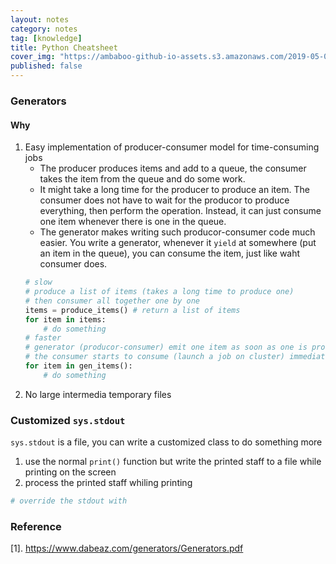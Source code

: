 ```yaml
---
layout: notes
category: notes
tag: [knowledge]
title: Python Cheatsheet
cover_img: "https://ambaboo-github-io-assets.s3.amazonaws.com/2019-05-09-shell-command-cover.png"
published: false
---
```


### Generators

#### Why

1. Easy implementation of producer-consumer model for time-consuming jobs
    - The producer produces items and add to a queue, the consumer takes the item from the queue and do some work.
    - It might take a long time for the producer to produce an item. The consumer does not have to wait for the producor to produce everything, then perform the operation. Instead, it can just consume one item whenever there is one in the queue.
    - The generator makes writing such producor-consumer code much easier. You write a generator, whenever it `yield` at somewhere (put an item in the queue), you can consume the item, just like waht consumer does.
    ```python
    # slow
    # produce a list of items (takes a long time to produce one)
    # then consumer all together one by one
    items = produce_items() # return a list of items
    for item in items:
        # do something
    # faster
    # generator (producor-consumer) emit one item as soon as one is produced
    # the consumer starts to consume (launch a job on cluster) immediately when one item is available
    for item in gen_items():
        # do something
    ```
2. No large intermedia temporary files

### Customized `sys.stdout`

`sys.stdout` is a file, you can write a customized class to do something more

1. use the normal `print()` function but write the printed staff to a file while printing on the screen
2. process the printed staff whiling printing

```python
# override the stdout with 
```

### Reference

[1]. <https://www.dabeaz.com/generators/Generators.pdf>